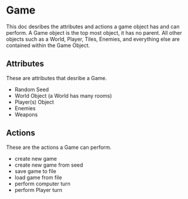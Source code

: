 # Game

This doc desribes the attributes and actions a game object has and can perform.  A Game object is the top most object, it has no parent.  All other objects such as a World, Player, Tiles, Enemies, and everything else are contained within the Game Object.

## Attributes

These are attributes that desribe a Game.

* Random Seed
* World Object (a World has many rooms)
* Player(s) Object
* Enemies
* Weapons


## Actions

These are the actions a Game can perform.

* create new game
* create new game from seed
* save game to file
* load game from file
* perform computer turn
* perform Player turn
